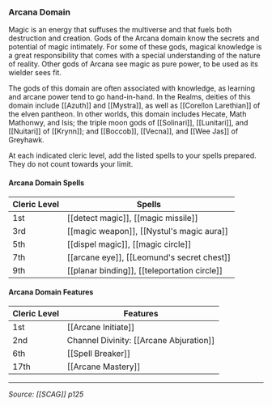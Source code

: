 ### Arcana Domain

Magic is an energy that suffuses the multiverse and that fuels both destruction and creation. Gods of the Arcana domain know the secrets and potential of magic intimately. For some of these gods, magical knowledge is a great responsibility that comes with a special understanding of the nature of reality. Other gods of Arcana see magic as pure power, to be used as its wielder sees fit.

The gods of this domain are often associated with knowledge, as learning and arcane power tend to go hand-in-hand. In the Realms, deities of this domain include [[Azuth]] and [[Mystra]], as well as [[Corellon Larethian]] of the elven pantheon. In other worlds, this domain includes Hecate, Math Mathonwy, and Isis; the triple moon gods of [[Solinari]], [[Lunitari]], and [[Nuitari]] of [[Krynn]]; and [[Boccob]], [[Vecna]], and [[Wee Jas]] of Greyhawk.

At each indicated cleric level, add the listed spells to your spells prepared. They do not count towards your limit.

#### Arcana Domain Spells

| Cleric Level | Spells                                       |
| ------------ | -------------------------------------------- |
| 1st          | [[detect magic]], [[magic missile]]          | 
| 3rd          | [[magic weapon]], [[Nystul's magic aura]]    |
| 5th          | [[dispel magic]], [[magic circle]]           |
| 7th          | [[arcane eye]], [[Leomund's secret chest]]   |
| 9th          | [[planar binding]], [[teleportation circle]] |

#### Arcana Domain Features

| Cleric Level | Features |
| ------------ | ------ |
| 1st          | [[Arcane Initiate]]       |
| 2nd          | Channel Divinity: [[Arcane Abjuration]]       |
| 6th          | [[Spell Breaker]]       |
| 17th         | [[Arcane Mastery]]       |

---

*Source: [[SCAG]] p125*